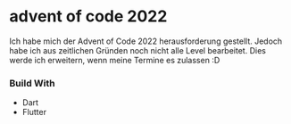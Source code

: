 



# advent of code 2022

Ich habe mich der Advent of Code 2022 herausforderung gestellt. Jedoch habe ich aus zeitlichen Gründen noch nicht alle Level bearbeitet. Dies werde ich erweitern, wenn meine Termine es zulassen :D


### Build With

- Dart
- Flutter
